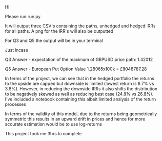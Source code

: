 Hi

Please run run.py

It will output three CSV's containing the paths, unhedged and hedged IRRs for all paths. A png for the IRR's will also be outputted

For Q3 and Q5 the output will be in your terminal

Just incase

Q3 Answer - expectation of the maximum of GBPUSD price path: 1.42012

Q5 Answer - European Put Option Value 1.28065x100k = £8048787.28

In terms of the project, we can see that in the hedged portfolio the returns to the upside are capped but downside is limited (lowest return is 9.7% vs 3.8%). However, in reducing the downside IRRs it also shifts the distribution to be negatively skewed as well as reducing best case (24.8% vs 26.8%). I've included a notebook containing this albeit limited analysis of the return processes 

In terms of the validity of this model, due to the returns being geometrically symmetric this results in an upward drift in prices and hence for more accurate estimation would be to use log-returns 


This project took me 3hrs to complete
